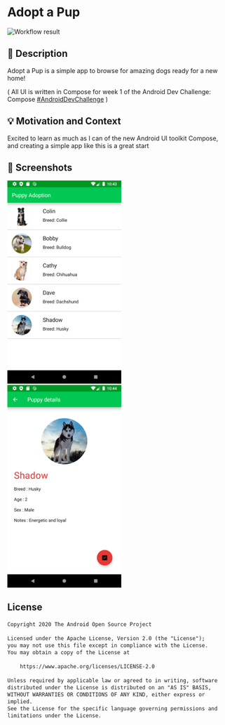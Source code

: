 # Adopt a Pup

<!--- Replace <OWNER> with your Github Username and <REPOSITORY> with the name of your repository. -->
<!--- You can find both of these in the url bar when you open your repository in github. -->
![Workflow result](https://github.com/andyb129/Puppy-adoption-app-compose/workflows/Check/badge.svg)


## :scroll: Description
Adopt a Pup is a simple app to browse for amazing dogs ready for a new home!

( All UI is written in Compose for week 1 of the Android Dev Challenge: Compose [#AndroidDevChallenge](https://developer.android.com/dev-challenge) )


## :bulb: Motivation and Context
Excited to learn as much as I can of the new Android UI toolkit Compose, and creating a simple app
like this is a great start


## :camera_flash: Screenshots
<img src="/results/screenshot_1.png" width="260">&emsp;<img src="/results/screenshot_2.png" width="260">

## License
```
Copyright 2020 The Android Open Source Project

Licensed under the Apache License, Version 2.0 (the "License");
you may not use this file except in compliance with the License.
You may obtain a copy of the License at

    https://www.apache.org/licenses/LICENSE-2.0

Unless required by applicable law or agreed to in writing, software
distributed under the License is distributed on an "AS IS" BASIS,
WITHOUT WARRANTIES OR CONDITIONS OF ANY KIND, either express or implied.
See the License for the specific language governing permissions and
limitations under the License.
```
